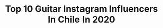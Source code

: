 ---
title: Top 10 Guitar Instagram Influencers In Chile In 2020
description: >-
  Find top guitar Instagram influencers in Chile in 2020. Most popular hashtags: #chile #quedateencasa #music #love.
platform: Instagram
profiles:
  - username: "blackenedbbx"
    fullname: >-
      Agustín Amaro
    location: "Chile"
    followers: 10549
    engagement: 1072
    commentsToLikes: 0.040356
    avatar: "https://scontent-iad3-1.cdninstagram.com/v/t51.2885-19/s320x320/82101725_647277016104336_1513395408225697792_n.jpg?_nc_ht=scontent-iad3-1.cdninstagram.com&_nc_ohc=UPmq5kJrBCgAX8WiRu5&oh=6aee6ca7b606c6979b069e7539922d88&oe=5E8A9788"
    verified: false
    hashtags: "#gbb2020, #beatbox, #riddim, #ojo"
  - username: "abeja_"
    fullname: >-
      Alejandro Abeijón
    location: "Chile"
    followers: 22962
    engagement: 582
    commentsToLikes: 0.027809
    avatar: "https://scontent-ams4-1.cdninstagram.com/v/t51.2885-19/s320x320/14294792_181444342263850_8259342691414835200_a.jpg?_nc_ht=scontent-ams4-1.cdninstagram.com&_nc_ohc=3lmnjNVLzbEAX_5nXdv&oh=a72e251a90af8c8a4fc1bfcab66a1c47&oe=5EBA7BD1"
    verified: true
    hashtags: "#tbt"
  - username: "alfalonxo"
    fullname: >-
      Alfredo Alonso
    location: "Chile"
    followers: 29090
    engagement: 303
    commentsToLikes: 0.056132
    avatar: "https://scontent-lhr8-1.cdninstagram.com/v/t51.2885-19/s320x320/58902465_1276095812544365_4213305699821682688_n.jpg?_nc_ht=scontent-lhr8-1.cdninstagram.com&_nc_ohc=Gno0CqGfSQkAX_6ygeG&oh=ae3d8d13ab2f59debdef0c41e75795dc&oe=5EB96D81"
    verified: false
    hashtags: "#prevenir, #vamoscontodo, #friends, #eduardo"
  - username: "angelparraorrego"
    fullname: >-
      Angel Parra Orrego
    location: "Chile"
    followers: 33377
    engagement: 342
    commentsToLikes: 0.035419
    avatar: "https://scontent-lhr8-1.cdninstagram.com/v/t51.2885-19/s320x320/14334351_727921720689329_2367015489676247040_a.jpg?_nc_ht=scontent-lhr8-1.cdninstagram.com&_nc_ohc=9pqH-k-LsMsAX_H5aoJ&oh=601a4156e98c0247459399ec316af41d&oe=5EB60341"
    verified: false
    hashtags: "#jazz, #araucania, #rock, #plazabogota"
  - username: "sebastianaracena"
    fullname: >-
      Sebastian Aracena
    location: "Chile"
    followers: 7182
    engagement: 726
    commentsToLikes: 0.040812
    avatar: "https://scontent-lhr8-1.cdninstagram.com/v/t51.2885-19/s150x150/91585692_152081546131211_6221827141248483328_n.jpg?_nc_ht=scontent-lhr8-1.cdninstagram.com&_nc_ohc=_k1DTnowOXQAX9_Q2Wv&oh=ef205b77cdaf1eb8117e292ae1bca338&oe=5EB98F90"
    verified: false
    hashtags: "#gibsongram, #714cenylon, #musicalatina, #lamakinita"
  - username: "cfunk"
    fullname: >-
      C-Funk
    location: "Chile"
    followers: 41449
    engagement: 268
    commentsToLikes: 0.033717
    avatar: "https://scontent-amt2-1.cdninstagram.com/v/t51.2885-19/s320x320/64779810_399866590645090_299870386063933440_n.jpg?_nc_ht=scontent-amt2-1.cdninstagram.com&_nc_ohc=amiv1C51rhkAX8XkiHr&oh=2140b2acec647b5b8c7703ca3627286b&oe=5ED7B153"
    verified: true
    hashtags: "#mequedoencasa, #bansheetalkbox, #losremos, #classic"
  - username: "cami._vega"
    fullname: >-
      Camila Vega
    location: "Chile"
    followers: 13966
    engagement: 1823
    commentsToLikes: 0.030525
    avatar: "https://scontent-ams4-1.cdninstagram.com/v/t51.2885-19/s320x320/90228379_1277662072422566_3648367610334019584_n.jpg?_nc_ht=scontent-ams4-1.cdninstagram.com&_nc_ohc=SqjUsmCp2CEAX-e3xJi&oh=229c580cd4920d27dcd8a7f10cc737b2&oe=5EA64717"
    verified: false
    hashtags: "#face, #sunset, #weekend, #belleza"
  - username: "valadiel"
    fullname: >-
      Vαʅαԃιҽʅ
    location: "Chile"
    followers: 12793
    engagement: 937
    commentsToLikes: 0.030749
    avatar: "https://scontent-lhr8-1.cdninstagram.com/v/t51.2885-19/s320x320/91320590_216316199721366_684675777630830592_n.jpg?_nc_ht=scontent-lhr8-1.cdninstagram.com&_nc_ohc=SWkE_ohYM7IAX8wTUM9&oh=cb09fce02423a6d02ae9c1008b697dc0&oe=5EBC1E6E"
    verified: false
    hashtags: "#pcgame, #stream, #blizzard, #kawaiigirls"
  - username: "bj_zero_"
    fullname: >-
      🖤Bj_DOPPO_V👽
    location: "Chile"
    followers: 6329
    engagement: 1472
    commentsToLikes: 0.028390
    avatar: "https://scontent-lhr8-1.cdninstagram.com/v/t51.2885-19/s320x320/92307774_853528441782852_1775829768416002048_n.jpg?_nc_ht=scontent-lhr8-1.cdninstagram.com&_nc_ohc=wvnvpe0HAW4AX_cCzQx&oh=0c71f46b771707f4d06bb08fb82c3920&oe=5EB996B7"
    verified: false
    hashtags: "#valentines, #heart, #happyday, #ulzzangboy"
  - username: "juliandesbats"
    fullname: >-
      D E S B A T S
    location: "Chile"
    followers: 6059
    engagement: 565
    commentsToLikes: 0.062816
    avatar: "https://scontent-lhr8-1.cdninstagram.com/v/t51.2885-19/s320x320/91434167_2553411368244078_8270559720062844928_n.jpg?_nc_ht=scontent-lhr8-1.cdninstagram.com&_nc_ohc=YhW-mhlj0BcAX9mynZL&oh=59bc11e8867e67dd3c045b996df9459f&oe=5EBC274B"
    verified: false
    hashtags: "#vivir, #fuckyourself, #brasil, #noche"
---